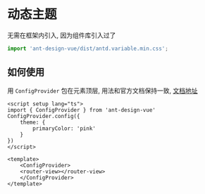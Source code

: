 # 动态主题

无需在框架内引入, 因为组件库引入过了

``` js
import 'ant-design-vue/dist/antd.variable.min.css';
```

## 如何使用

用 `ConfigProvider` 包在元素顶层, 用法和官方文档保持一致, [文档地址](https://www.antdv.com/docs/vue/customize-theme-variable-cn)

``` vue
<script setup lang="ts">
import { ConfigProvider } from 'ant-design-vue'
ConfigProvider.config({
	theme: {
		primaryColor: 'pink'
	}
})
</script>

<template>
	<ConfigProvider>
    <router-view></router-view>
	</ConfigProvider>
</template>
```
